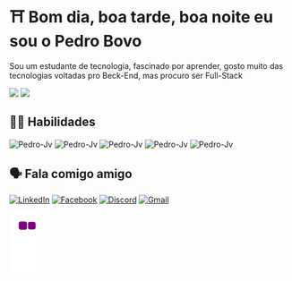 # ⛩ Bom dia, boa tarde, boa noite eu sou o Pedro Bovo

Sou um estudante de tecnologia, fascinado por aprender, gosto muito das tecnologias voltadas pro Beck-End, mas procuro ser Full-Stack 
<div>
  <img heigth="180em" src="https://github-readme-stats.vercel.app/api?username=PedroBovo&theme=dark&show_icons=true&text_color=FFF"> 
  <img heigth="180em" src="https://github-readme-stats-git-masterrstaa-rickstaa.vercel.app/api/top-langs/?username=PedroBovo&theme=dark&layout=compact&text_color=FFF"> 
</div>

## 🤹‍♂️ Habilidades
<div>
  <img align="center" alt="Pedro-Jv" height="40" width="40" src= "https://cdn.jsdelivr.net/gh/devicons/devicon@latest/icons/java/java-original.svg">
  <img align="center" alt="Pedro-Jv" height="40" width="40" src="https://cdn.jsdelivr.net/gh/devicons/devicon@latest/icons/python/python-original.svg" >
  <img align="center" alt="Pedro-Jv" height="40" width="40" src="https://cdn.jsdelivr.net/gh/devicons/devicon@latest/icons/php/php-original.svg" />
  <img align="center" alt="Pedro-Jv" height="40" width="40" src="https://cdn.jsdelivr.net/gh/devicons/devicon@latest/icons/mysql/mysql-original-wordmark.svg" />
  <img align="center" alt="Pedro-Jv" height="40" width="40" src="https://cdn.jsdelivr.net/gh/devicons/devicon@latest/icons/postgresql/postgresql-original-wordmark.svg" />
          
          
          
</div>

          
          

## 🗣 Fala comigo amigo

[![LinkedIn](https://img.shields.io/badge/LinkedIn-0077B5?style=for-the-badge&logo=linkedin&logoColor=white)](https://www.linkedin.com/in/pedro-henrique-bovo-rodrigues-092393291/) [![Facebook](https://img.shields.io/badge/Facebook-1877F2?style=for-the-badge&logo=facebook&logoColor=white)](https://www.facebook.com/pedrohenrique.bovorodrigues) 	[![Discord](https://img.shields.io/badge/Discord-7289DA?style=for-the-badge&logo=discord&logoColor=white)](https://discord.com/channels/@bovotech) [![Gmail](https://img.shields.io/badge/Gmail-333333?style=for-the-badge&logo=gmail&logoColor=red)](mailto:pedrobovo123@gmail.com)



![snake gif](https://github.com/PedroBovo/PedroBovo/blob/output/github-contribution-grid-snake.gif)

